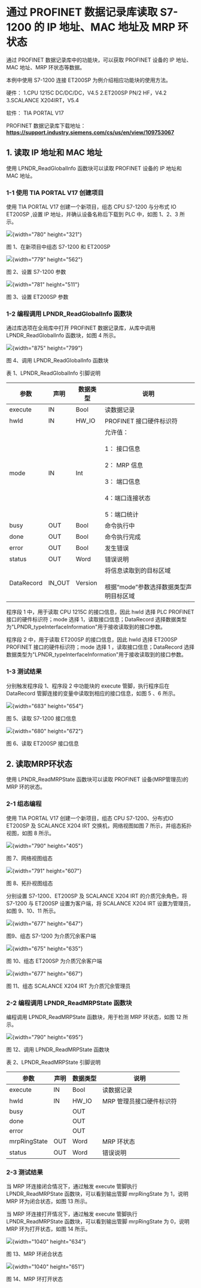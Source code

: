 # 通过 PROFINET 数据记录库读取 S7-1200 的 IP 地址、MAC 地址及 MRP 环状态

通过 PROFINET 数据记录库中的功能块，可以获取 PROFINET 设备的 IP
地址、MAC 地址、MRP 环状态等数据。

本例中使用 S7-1200 连接 ET200SP 为例介绍相应功能块的使用方法。

硬件：
1.CPU 1215C DC/DC/DC，V4.5
2.ET200SP PN/2 HF，V4.2
3.SCALANCE X204IRT，V5.4

软件：
TIA PORTAL V17

PROFINET 数据记录库下载地址：
**<https://support.industry.siemens.com/cs/us/en/view/109753067>**

## 1. 读取 IP 地址和 MAC 地址

使用 LPNDR_ReadGlobalInfo 函数块可以读取 PROFINET 设备的 IP 地址和 MAC
地址。

### 1-1 使用 TIA PORTAL V17 创建项目

使用 TIA PORTAL V17 创建一个新项目，组态 CPU S7-1200 与分布式 IO ET200SP
,设置 IP 地址，并确认设备名称后下载到 PLC 中，如图 1、2、3 所示。

![](images/02-01.png){width="780" height="321"}

图 1、在新项目中组态 S7-1200 和 ET200SP

![](images/02-02.png){width="779" height="562"}

图 2、设置 S7-1200 参数

![](images/02-03.png){width="781" height="511"}

图 3、设置 ET200SP 参数

### 1-2 编程调用 LPNDR_ReadGlobalInfo 函数块

通过库选项在全局库中打开 PROFINET 数据记录库，从库中调用
LPNDR_ReadGlobalInfo 函数块，如图 4 所示。

![](images/02-04.png){width="875" height="799"}

图 4、调用 LPNDR_ReadGlobalInfo 函数块

表 1、LPNDR_ReadGlobalInfo 引脚说明

| 参数  | 声明  | 数据类型 | 说明  |
| --- | --- | --- | --- |
| execute | IN  | Bool | 读数据记录 |
| hwId | IN  | HW_IO | PROFINET 接口硬件标识符 |
| mode | IN  | Int | 允许值：<br><br>1： 接口信息<br><br>2： MRP 信息<br><br>3： 端口信息<br><br>4：端口连接状态<br><br>5：端口统计 |
| busy | OUT | Bool | 命令执行中 |
| done | OUT | Bool | 命令执行完成 |
| error | OUT | Bool | 发生错误 |
| status | OUT | Word | 错误说明 |
| DataRecord | IN_OUT | Version | 将信息读取到的目标区域<br><br>根据“mode”参数选择数据类型声明目标区域 |


程序段 1 中，用于读取 CPU 1215C 的接口信息，因此 hwId 选择 PLC PROFINET
接口的硬件标识符；mode 选择 1，读取接口信息；DataRecord
选择数据类型为"LPNDR_typeInterfaceInformation"用于接收读取到的接口参数。

程序段 2 中，用于读取 ET200SP 的接口信息，因此 hwId 选择 ET200SP
PROFINET 接口的硬件标识符；mode 选择 1 ，读取接口信息；DataRecord
选择数据类型为"LPNDR_typeInterfaceInformation"用于接收读取到的接口参数。

### 1-3 测试结果

分别触发程序段 1、程序段 2 中功能块的 execute 管脚，执行程序后在
DataRecord 管脚连接的变量中读取到相应的接口信息，如图 5 、6 所示。

![](images/02-05.png){width="683" height="654"}

图 5、读取 S7-1200 接口信息

![](images/02-06.png){width="680" height="672"}

图 6、读取 ET200SP 接口信息

## 2. 读取MRP环状态

使用 LPNDR_ReadMRPState 函数块可以读取 PROFINET 设备(MRP管理员)的 MRP
环的状态。

### 2-1 组态编程

使用 TIA PORTAL V17 创建一个新项目，组态 CPU S7-1200、分布式IO ET200SP
及 SCALANCE X204 IRT 交换机，网络视图如图 7 所示，并组态拓扑视图，如图 8
所示。

![](images/02-07.png){width="790" height="405"}

图 7、网络视图组态

![](images/02-08.png){width="791" height="607"}

图 8、拓扑视图组态

分别设置 S7-1200、ET200SP 及 SCALANCE X204 IRT 的介质冗余角色，将
S7-1200 与 ET200SP 设置为客户端，将 SCALANCE X204 IRT 设置为管理员，如图
9、10、11 所示。

![](images/02-09.png){width="677" height="647"}

图9、组态 S7-1200 为介质冗余客户端

![](images/02-10.png){width="675" height="635"}

图 10、组态 ET200SP 为介质冗余客户端

![](images/02-11.png){width="677" height="667"}

图 11、组态 SCALANCE X204 IRT 为介质冗余管理员

### 2-2 编程调用 LPNDR_ReadMRPState 函数块

编程调用 LPNDR_ReadMRPState 函数块，用于检测 MRP 环状态，如图 12 所示。

![](images/02-12.png){width="790" height="695"}

图 12、调用 LPNDR_ReadMRPState 函数块

表 2、LPNDR_ReadMRPState 引脚说明

|参数          | 声明   |数据类型  |               说明|
|--------------|------|----------|---------------------|
|execute       | IN     |Bool  |       读数据记录|
|hwId          | IN     |HW_IO   |   MRP 管理员接口硬件标识符|
|busy        ||OUT  |      |Bool  |       命令执行中|
|done         ||OUT  |      |Bool  |       命令执行完成|
|error          ||OUT  |      |Bool  |       发生错误|
|mrpRingState   |OUT  |    Word      | MRP 环状态|
|status         |OUT  |    Word      | 错误说明|

### 2-3 测试结果

当 MRP 环连接闭合情况下，通过触发 execute 管脚执行 LPNDR_ReadMRPState
函数块，可以看到输出管脚 mrpRingState 为 1，说明 MRP 环为闭合状态，如图
13 所示。

当 MRP 环连接打开情况下，通过触发 execute 管脚执行 LPNDR_ReadMRPState
函数块，可以看到输出管脚 mrpRingState 为 0，说明 MRP 环为打开状态，如图
14 所示。

![](images/02-13.png){width="1040" height="634"}

图 13、MRP 环闭合状态

![](images/02-14.png){width="1040" height="651"}

图 14、MRP 环打开状态
